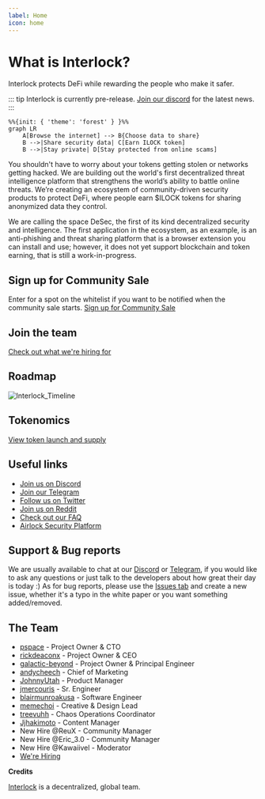 ```yaml
---
label: Home
icon: home
---
```


# What is Interlock?

Interlock protects DeFi while rewarding the people who make it safer.

::: tip
Interlock is currently pre-release. [Join our discord](https://discord.gg/EP7Ukq6p) for the latest news.
:::

```mermaid
%%{init: { 'theme': 'forest' } }%%
graph LR
    A[Browse the internet] --> B{Choose data to share}
    B -->|Share security data| C[Earn ILOCK token]
    B -->|Stay private| D[Stay protected from online scams]
```

You shouldn't have to worry about your tokens getting stolen or networks getting hacked. We are building out the world's first decentralized threat intelligence 
platform that strengthens the world’s ability to battle online threats. We’re creating an ecosystem of community-driven security products to protect DeFi, where 
people earn $ILOCK tokens for sharing anonymized data they control.

We are calling the space DeSec, the first of its kind decentralized security and intelligence. The first application in the ecosystem, as an example, is an anti-phishing and threat sharing platform that is a browser extension you can install and use; however, it does not yet support blockchain and token earning, that is still a work-in-progress.

## Sign up for Community Sale

Enter for a spot on the whitelist if you want to be notified when the community sale starts.
[Sign up for Community Sale](https://bit.ly/INTRwhitelist)

 ## Join the team

[Check out what we're hiring for](https://interlock.breezy.hr/)

## Roadmap

![Interlock_Timeline](https://cdn.discordapp.com/attachments/864979788309725244/994297251981701131/Timeline.png)

## Tokenomics

[View token launch and supply](/token/supply)


## Useful links
* [Join us on Discord](https://discord.gg/YuxsG8znG2)
* [Join our Telegram](https://t.me/interlockchat)
* [Follow us on Twitter](https://www.twitter.com/interlockweb3)
* [Join us on Reddit](https://www.reddit.com/r/interlocknetwork)
* [Check out our FAQ](/faq)
* [Airlock Security Platform](https://airlock.security)

## Support & Bug reports

We are usually available to chat at our [Discord](https://discord.gg/PbCYBbynqd) or [Telegram](https://t.me/+IxzitrEVH2A1ODYx), if you would like to ask
any questions or just talk to the developers about how great their day is today :) As for bug reports, please use
the [Issues tab](https://github.com/interlock-network/interlock-docs/issues) and create a new issue, whether it's a typo in the white paper or you want something added/removed.

## The Team
* [pspace](https://github.com/justerhan) - Project Owner & CTO
* [rickdeaconx](https://github.com/rickdeaconx) - Project Owner & CEO
* [galactic-beyond](https://github.com/galactic-beyond) - Project Owner & Principal Engineer
* [andycheech](https://github.com/andycheech) - Chief of Marketing
* [JohnnyUtah](https://github.com/teachrdan) - Product Manager
* [jmercouris](https://github.com/jmercouris) - Sr. Engineer
* [blairmunroakusa](https://github.com/blairmunroakusa) - Software Engineer
* [memechoi](http://chasehoch.com/) - Creative & Design Lead
* [treevuhh](https://github.com/Treevuhh) - Chaos Operations Coordinator
* [Jjhakimoto](https://github.com/Jjhakimoto) - Content Manager
* New Hire @ReuX - Community Manager
* New Hire @Eric_3.0 - Community Manager
* New Hire @Kawaiivel - Moderator
* [We're Hiring](https://interlock.breezy.hr/) 

**Credits**

[Interlock](https://interlock.network) is a decentralized, global team.
